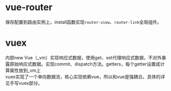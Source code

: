 # vue-router
保存配置到路由实例上，install函数实现``router-view``、``router-link``全局组件。
# vuex
内部new Vue（_vm）实现响应式数据，使用get、set代理响应式数据，不对外暴露原始响应式数据。实现commit、dispatch方法。getters，每个getter设置成计算属性放到_vm上  
vuex实现了一个单向数据流，核心实现依赖vue，所以和vue是强耦合。具体的详见手写vuex部分。